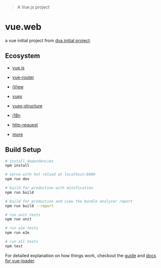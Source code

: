 > A Vue.js project
# vue.web
a vue initial project from [dva initial project](https://github.com/kairi1227/DvaInitial).

## Ecosystem

- [vue.js](https://vuejs.org/index.html)
- [vue-router](https://router.vuejs.org/zh-cn/)
- [iView](https://www.iviewui.com/)
- [vuex](https://vuex.vuejs.org/)
- [vuex-structure](https://vuex.vuejs.org/zh-cn/structure.html)
- [i18n](http://kazupon.github.io/vue-i18n/en/started.html)
- [http-request](https://github.com/pagekit/vue-resource)

- [more](https://github.com/vuejs/awesome-vue)

## Build Setup

``` bash
# install dependencies
npm install

# serve with hot reload at localhost:8000
npm run dev

# build for production with minification
npm run build

# build for production and view the bundle analyzer report
npm run build --report

# run unit tests
npm run unit

# run e2e tests
npm run e2e

# run all tests
npm test
```

For detailed explanation on how things work, checkout the [guide](http://vuejs-templates.github.io/webpack/) and [docs for vue-loader](http://vuejs.github.io/vue-loader).

